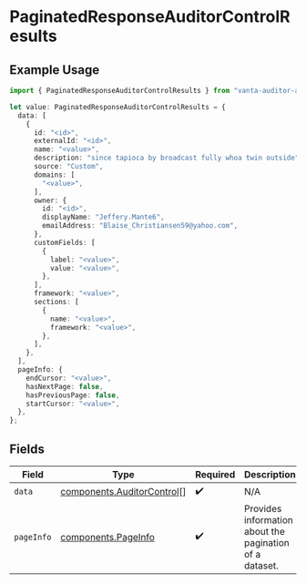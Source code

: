 # PaginatedResponseAuditorControlResults

## Example Usage

```typescript
import { PaginatedResponseAuditorControlResults } from "vanta-auditor-api-sdk/models/components";

let value: PaginatedResponseAuditorControlResults = {
  data: [
    {
      id: "<id>",
      externalId: "<id>",
      name: "<value>",
      description: "since tapioca by broadcast fully whoa twin outside",
      source: "Custom",
      domains: [
        "<value>",
      ],
      owner: {
        id: "<id>",
        displayName: "Jeffery.Mante6",
        emailAddress: "Blaise_Christiansen59@yahoo.com",
      },
      customFields: [
        {
          label: "<value>",
          value: "<value>",
        },
      ],
      framework: "<value>",
      sections: [
        {
          name: "<value>",
          framework: "<value>",
        },
      ],
    },
  ],
  pageInfo: {
    endCursor: "<value>",
    hasNextPage: false,
    hasPreviousPage: false,
    startCursor: "<value>",
  },
};
```

## Fields

| Field                                                                    | Type                                                                     | Required                                                                 | Description                                                              |
| ------------------------------------------------------------------------ | ------------------------------------------------------------------------ | ------------------------------------------------------------------------ | ------------------------------------------------------------------------ |
| `data`                                                                   | [components.AuditorControl](../../models/components/auditorcontrol.md)[] | :heavy_check_mark:                                                       | N/A                                                                      |
| `pageInfo`                                                               | [components.PageInfo](../../models/components/pageinfo.md)               | :heavy_check_mark:                                                       | Provides information about the pagination of a dataset.                  |